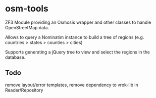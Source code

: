 osm-tools
=========

ZF3 Module providing an Osmosis wrapper and other classes to handle OpenStreetMap data.

Allows to query a Nominatim instance to build a tree of regions
(e.g. countries > states > counties > cities)

Supports generating a jQuery tree to view and select the regions in the database.

Todo
----

remove layout/error templates, remove dependency to vrok-lib in Reader/Repository